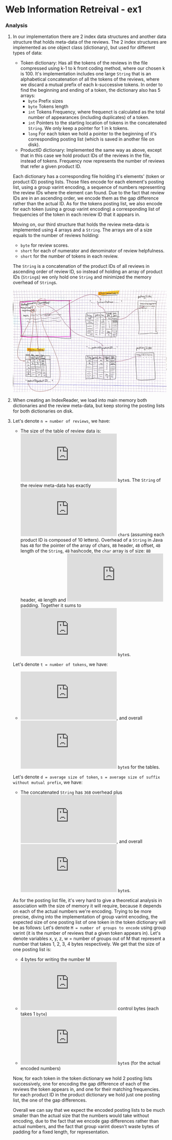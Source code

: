# Web Information Retreival - ex1

### Analysis

1. In our implementation there are 2 index data structures and another data structure that holds meta-data of the reviews.
The 2 index structures are implemented as one object class (dictionary), but used for different types of data:
    - Token dictionary: Has all the tokens of the reviews in the file compressed using k-1 to k front coding method, where our chosen k is 100.
It's implementation includes one large `String` that is an alphabetical concatenation of all the tokens of the reviews, where we discard a mutual prefix of each k-successive tokens.
In order to find the beginning and ending of a token, the dictionary also has 5 arrays:
        - `byte` Prefix sizes
        - `byte` Tokens length
        - `int` Tokens Frequency, where frequenct is calculated as the total number of appearances (including duplicates) of a token.
        - `int` Pointers to the starting location of tokens in the concatenated `String`. We only keep a pointer for 1 in k tokens.
        - `long` For each token we hold a pointer to the beginning of it's corresponding posting list (which is saved in another file on disk).
    - ProductID dictionary: Implemented the same way as above, except that in this case we hold product IDs of the reviews in the file, instead of tokens.
Frequency now represents the number of reviews that refer a given product ID.

    Each dictionary has a corresponding file holding it's elements' (token or product ID) posting lists.
    Those files encode for each element's posting list, using a group varint encoding, a sequence of numbers representing the review IDs where the element can found. 
    Due to the fact that review IDs are in an ascending order, we encode them as the gap difference rather than the actual ID.
    As for the tokens posting list, we also encode for each token (using a group varint encoding) a corresponding list of frequencies of the token in each review ID that it appears in.
    
    Moving on, our third structure that holds the review meta-data is implemented using 4 arrays and a `String`.
    The arrays are of a size equals to the number of reviews holding:
    - `byte` for review scores.
    - `short` for each of numerator and denominator of review helpfulness.
    - `short` for the number of tokens in each review.
    
    The `String` is a concatenation of the product IDs of all reviews in ascending order of review ID, so instead of holding an array of product IDs (`String`s) we only hold one `String` and minimized the memory overhead of `String`s.
    
    ![Image of Diagram](https://raw.githubusercontent.com/shahafhermann/Web-Information-Retreival-ex1/master/%D7%93%D7%99%D7%90%D7%92%D7%A8%D7%9E%D7%94.jpg?token=AIU6RGA3IWZ3SQGTPF2JYBK6X2L5U)

2. When creating an IndexReader, we load into main memory both dictionaries and the review meta-data, but keep storing the posting lists for both dictionaries on disk.

3. Let's denote `n = number of reviews`, we have:
    - The size of the table of review data is: ![](https://latex.codecogs.com/svg.latex?%5Cinline%20n%5Ccdot%5Cleft%28short&plus;short&plus;short&plus;byte%5Cright%29%3D7n) `byte`s.
    The `String` of the review meta-data has exactly ![](https://latex.codecogs.com/svg.latex?%5Cinline%2010%5Ccdot%20n) `char`s (assuming each product ID is composed of 10 letters).
    Overhead of a `String` in Java has `4B` for the pointer of the array of chars, `8B` header, `4B` offset, `4B` length of the `String`, `4B` hashcode, the `char` array is of size: `8B` header, `4B` length and ![](https://latex.codecogs.com/svg.latex?%5Cinline%2010%5Ccdot%20n%5Ccdot%20sizeOf%5Cleft%28char%5Cright%29) padding. Together it sums to ![](https://latex.codecogs.com/svg.latex?%5Cinline%20%5Csim%2836&plus;20%5Ccdot%20n%29) `byte`s.
   
    Let's denote `t = number of tokens`, we have:
    - ![](https://latex.codecogs.com/svg.latex?%5Cinline%20t%5Ccdot%5Cleft%28int&plus;byte&plus;byte&plus;long%5Cright%29&plus;%5Cleft%28%5Cfrac%7Bt%7D%7BK%7D%5Cright%29%5Ccdot%20int%3Dt%5Ccdot%5Cleft%284&plus;1&plus;1&plus;8%5Cright%29&plus;%5Cleft%28%5Cfrac%7Bt%7D%7B100%7D%5Cright%29%5Ccdot4), and overall ![](https://latex.codecogs.com/svg.latex?%5Cinline%2014%5Ccdot%20t&plus;%5Cfrac%7Bt%7D%7B25%7D) `byte`s for the tables.
     
    Let's denote `d = average size of token`, `s = average size of suffix without mutual prefix`, we have:
    - The concatenated `String` has `36B` overhead plus ![](https://latex.codecogs.com/svg.latex?%5Cinline%20%5Cleft%28%5Cleft%28%5Cfrac%7Bt%7D%7BK%7D%5Cright%29%5Ccdot%20d&plus;%5Cleft%28t-%5Cfrac%7Bt%7D%7BK%7D%5Cright%29%5Ccdot%20s%5Cright%29%5Ccdot%20char), and overall ![](https://latex.codecogs.com/svg.latex?%5Cinline%2036&plus;%5Cleft%28%5Cfrac%7Bt%7D%7B100%7D%5Ccdot%20d&plus;%5Cleft%28t-%5Cfrac%7Bt%7D%7B100%7D%5Cright%29%5Ccdot%20s%5Cright%29%5Ccdot2) `byte`s.
    
    As for the posting list file, it's very hard to give a theoretical analysis in association with the size of memory it will require, 
    because it depends on each of the actual numbers we're encoding.
    Trying to be more precise, diving into the implementation of group varint encoding, the expected size of
    one posting list of one token in the token dictionary will be as follows:
    Let's denote `M = number of groups to encode` using group varint (it is the number of reviews that a given token appears in).
    Let's denote variables x, y, z, w = number of groups out of M that represent a number that takes 1, 2, 3, 4 bytes respectively.
    We get that the size of one posting list is: 
    - 4 bytes for writing the number M
    - ![](https://latex.codecogs.com/svg.latex?%5Cinline%20%5Cfrac%7BM%7D%7B4%7D) control bytes (each takes 1 `byte`)
    - ![](https://latex.codecogs.com/svg.latex?%5Cinline%201%5Ccdot%20x&plus;2%5Ccdot%20y&plus;3%5Ccdot%20z&plus;4%5Ccdot%20w) `byte`s (for the actual encoded numbers)

    Now, for each token in the token dictionary we hold 2 posting lists successively, one for encoding the gap 
    difference of each of the reviews the token appears in, and one for their matching frequencies.
    for each product ID in the product dictionary we hold just one posting list, the one of the gap differences.
    
    Overall we can say that we expect the encoded posting lists to be much smaller than the actual size that the numbers would take without encoding, 
    due to the fact that we encode gap differences rather than actual numbers, and the fact that group varint doesn't waste bytes of padding for a fixed length, for representation.